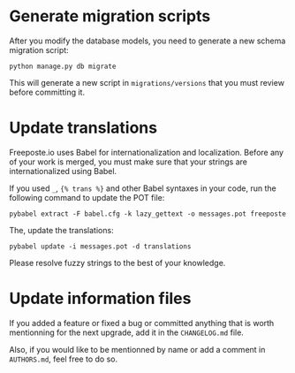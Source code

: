 Generate migration scripts
==========================

After you modify the database models, you need to generate a new schema
migration script:

```
python manage.py db migrate
```

This will generate a new script in ``migrations/versions`` that you must review
before committing it.

Update translations
===================

Freeposte.io uses Babel for internationalization and localization. Before any
of your work is merged, you must make sure that your strings are internationalized
using Babel.

If you used ``_``, ``{% trans %}`` and other Babel syntaxes in your code, run the
following command to update the POT file:

```
pybabel extract -F babel.cfg -k lazy_gettext -o messages.pot freeposte
```

The, update the translations:

```
pybabel update -i messages.pot -d translations
```

Please resolve fuzzy strings to the best of your knowledge.

Update information files
========================

If you added a feature or fixed a bug or committed anything that is worth mentionning
for the next upgrade, add it in the ``CHANGELOG.md`` file.

Also, if you would like to be mentionned by name or add a comment in ``AUTHORS.md``,
feel free to do so.
